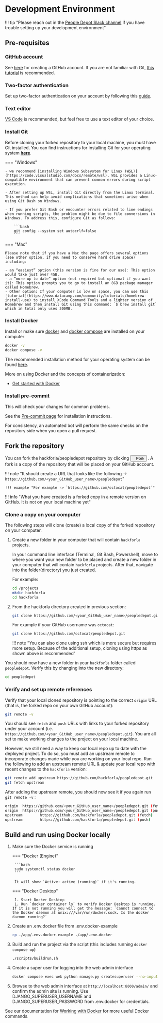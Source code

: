 # Development Environment

!!! tip "Please reach out in the [People Depot Slack channel](https://hackforla.slack.com/messages/people-depot/) if you have trouble setting up your development environment"

## Pre-requisites

### GitHub account

See [here](https://docs.github.com/en/get-started/signing-up-for-github/signing-up-for-a-new-github-account#signing-up-for-a-new-account) for creating a GitHub account. If you are not familiar with Git, [this tutorial](https://docs.github.com/en/get-started/quickstart/hello-world) is recommended.

### Two-factor authentication

Set up two-factor authentication on your account by following this [guide](https://docs.github.com/en/github/authenticating-to-github/configuring-two-factor-authentication).

### Text editor

[VS Code](https://code.visualstudio.com/download) is recommended, but feel free to use a text editor of your choice.

### Install Git

Before cloning your forked repository to your local machine, you must have Git installed. You can find instructions for installing Git for your operating system [**here**](https://git-scm.com/book/en/v2/Getting-Started-Installing-Git).

=== "Windows"

    - we recommend [installing Windows Subsystem for Linux (WSL)](https://code.visualstudio.com/docs/remote/wsl). WSL provides a Linux-compatible environment that can prevent common errors during script execution.

    - After setting up WSL, install Git directly from the Linux terminal. This method can help avoid complications that sometimes arise when using Git Bash on Windows.

    - If you prefer Git Bash or encounter errors related to line endings when running scripts, the problem might be due to file conversions in Windows. To address this, configure Git as follows:

        ```bash
        git config --system set autocrlf=false
        ```

=== "Mac"

    Please note that if you have a Mac the page offers several options (see other option, if you need to conserve hard drive space) including:

    - an “easiest” option (this version is fine for our use): This option would take just over 4GB.
    - a “more up to date” option (not required but optional if you want it): This option prompts you to go to install an 8GB package manager called Homebrew.
    - Other option: If your computer is low on space, you can use this [tutorial](https://www.datacamp.com/community/tutorials/homebrew-install-use) to install XCode Command Tools and a lighter version of Homebrew and then install Git using this command: `$ brew install git` which in total only uses 300MB.

### Install Docker

Install or make sure [docker][docker-install] and [docker compose][docker compose-install] are installed on your computer

```bash
docker -v
docker compose -v
```

The recommended installation method for your operating system can be found [here](https://docs.docker.com/install/).

More on using Docker and the concepts of containerization:

- [Get started with Docker](https://docs.docker.com/get-started/)

### Install pre-commit

This will check your changes for common problems.

See the [Pre-commit page](tools/pre-commit.md) for installation instructions.

For consistency, an automated bot will perform the same checks on the repository side when you open a pull request.

## Fork the repository

You can fork the hackforla/peopledepot repository by clicking <a href="https://github.com/hackforla/peopledepot/fork"> <button> <img src="https://user-images.githubusercontent.com/17777237/54873012-40fa5b00-4dd6-11e9-98e0-cc436426c720.png" width="8px"> Fork</button></a>
. A fork is a copy of the repository that will be placed on your GitHub account.

!!! note "It should create a URL that looks like the following -> `https://github.com/<your_GitHub_user_name>/peopledepot`"

    !!! example "For example -> `https://github.com/octocat/peopledepot`"

!!! info "What you have created is a forked copy in a remote version on GitHub. It is not on your local machine yet"

### Clone a copy on your computer

The following steps will clone (create) a local copy of the forked repository on your computer.

1. Create a new folder in your computer that will contain `hackforla` projects.

    In your command line interface (Terminal, Git Bash, Powershell), move to where you want your new folder to be placed and create a new folder in your computer that will contain `hackforla` projects. After that, navigate into the folder(directory) you just created.

    For example:

    ```bash
    cd /projects
    mkdir hackforla
    cd hackforla
    ```

1. From the hackforla directory created in previous section:

    ```bash
    git clone https://github.com/<your_GitHub_user_name>/peopledepot.git
    ```

    For example if your GitHub username was `octocat`:

    ```bash
    git clone https://github.com/octocat/peopledepot.git
    ```

    !!! note "You can also clone using ssh which is more secure but requires more setup. Because of the additional setup, cloning using https as shown above is recommended"

You should now have a new folder in your `hackforla` folder called `peopledepot`. Verify this by changing into the new directory:

```bash
cd peopledepot
```

### Verify and set up remote references

Verify that your local cloned repository is pointing to the correct `origin` URL (that is, the forked repo on your own GitHub account):

```bash
git remote -v
```

You should see `fetch` and `push` URLs with links to your forked repository under your account (i.e. `https://github.com/<your_GitHub_user_name>/peopledepot.git`). You are all set to make working changes to the project on your local machine.

However, we still need a way to keep our local repo up to date with the deployed project. To do so, you must add an upstream remote to incorporate changes made while you are working on your local repo. Run the following to add an upstream remote URL & update your local repo with recent changes to the `hackforla` version:

```bash
git remote add upstream https://github.com/hackforla/peopledepot.git
git fetch upstream
```

After adding the upstream remote, you should now see it if you again run `git remote -v` :

```bash
origin  https://github.com/<your_GitHub_user_name>/peopledepot.git (fetch)
origin  https://github.com/<your_GitHub_user_name>/peopledepot.git (push)
upstream        https://github.com/hackforla/peopledepot.git (fetch)
upstream        https://github.com/hackforla/peopledepot.git (push)
```

## Build and run using Docker locally

1. Make sure the Docker service is running

    === "Docker (Engine)"

        ```bash
        sudo systemctl status docker
        ```

        It will show `Active: active (running)` if it's running.

    === "Docker Desktop"

        1. Start Docker Desktop
        1. Run `docker container ls` to verify Docker Desktop is running. If it is not running you will get the message: `Cannot connect to the Docker daemon at unix:///var/run/docker.sock. Is the docker daemon running?`

1. Create an .env.docker file from .env.docker-example

    ```bash
    cp ./app/.env.docker-example ./app/.env.docker
    ```

1. Build and run the project via the script (this includes running `docker compose up`)

    ```bash
    ./scripts/buildrun.sh
    ```

1. Create a super user for logging into the web admin interface

    ```bash
    docker compose exec web python manage.py createsuperuser --no-input
    ```

1. Browse to the web admin interface at `http://localhost:8000/admin/` and confirm the admin site is running. Use DJANGO_SUPERUSER_USERNAME and DJANGO_SUPERUSER_PASSWORD from .env.docker for credentials.

See our documentation for [Working with Docker](tools/docker.md#working-with-docker) for more useful Docker commands.

[docker compose-install]: https://docs.docker.com/compose/install/
[docker-install]: https://docs.docker.com/get-docker/
